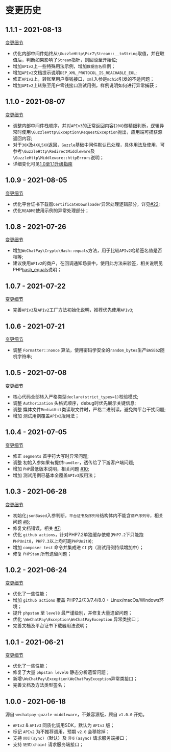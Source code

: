 # 变更历史

## 1.1.1 - 2021-08-13

[变更细节](../../compare/v1.1.0...v1.1.1)

- 优化内部中间件始终从`\GuzzleHttp\Psr7\Stream::__toString`取值，并在取值后，判断如果影响了`Stream`指针，则回滚至开始位;
- 增加`APIv2`上一些特殊用法示例，增加`数据签名`样例；
- 增加`APIv2`文档提示说明`DEP_XML_PROTOCOL_IS_REACHABLE_EOL`;
- 修正`APIv2`上，转账至用户零钱接口，`xml`入参是`mchid`引发的不适问题；
- 增加`APIv2`上转账至用户零钱接口测试用例，样例说明如何进行异常捕获；

## 1.1.0 - 2021-08-07

[变更细节](../../compare/v1.0.9...v1.1.0)

- 调整内部中间件栈顺序，并对`APIv3`的正常返回内容(`20X`)做精细判断，逻辑异常时使用`\GuzzleHttp\Exception\RequestException`抛出，应用端可捕获源返回内容;
- 对于`30X`及`4XX`,`5XX`返回，`Guzzle`基础中间件默认已处理，具体用法及使用，可参考`\GuzzleHttp\RedirectMiddleware`及`\GuzzleHttp\Middleware::httpErrors`说明；
- 详细变化可见[1.0至1.1升级指南](UPGRADING.md)

## 1.0.9 - 2021-08-05

[变更细节](../../compare/v1.0.8...v1.0.9)

- 优化平台证书下载器`CertificateDownloader`异常处理逻辑部分，详见[#22](https://github.com/wechatpay-apiv3/wechatpay-php/issues/22);
- 优化`README`使用示例的异常处理部分；

## 1.0.8 - 2021-07-26

[变更细节](../../compare/v1.0.7...v1.0.8)

- 增加`WeChatPay\Crypto\Hash::equals`方法，用于比较`APIv2`哈希签名值是否相等;
- 建议使用`APIv2`的商户，在回调通知场景中，使用此方法来验签，相关说明见PHP[hash_equals](https://www.php.net/manual/zh/function.hash-equals.php)说明；

## 1.0.7 - 2021-07-22

[变更细节](../../compare/v1.0.6...v1.0.7)

- 完善`APIv3`及`APIv2`工厂方法初始化说明，推荐优先使用`APIv3`;

## 1.0.6 - 2021-07-21

[变更细节](../../compare/v1.0.5...v1.0.6)

- 调整 `Formatter::nonce` 算法，使用密码学安全的`random_bytes`生产`BASE62`随机字符串;

## 1.0.5 - 2021-07-08

[变更细节](../../compare/v1.0.4...v1.0.5)

- 核心代码全部转入严格类型`declare(strict_types=1)`校验模式;
- 调整 `Authorization` 头格式顺序，debug时优先展示关键信息;
- 调整 媒体文件`MediaUtil`类读取文件时，严格二进制读，避免跨平台干扰问题;
- 增加 测试用例覆盖`APIv2`版用法；

## 1.0.4 - 2021-07-05

[变更细节](../../compare/v1.0.3...v1.0.4)

- 修正 `segments` 首字符大写时异常问题;
- 调整 初始入参如果有提供`handler`，透传给了下游客户端问题;
- 增加 `PHP`最低版本说明，相关问题 [#10](https://github.com/wechatpay-apiv3/wechatpay-php/issues/10);
- 增加 测试用例已基本全覆盖`APIv3`版用法；

## 1.0.3 - 2021-06-28

[变更细节](../../compare/v1.0.2...v1.0.3)

- 初始化`jsonBased`入参判断，`平台证书及序列号`结构体内不能含`商户序列号`，相关问题 [#8](https://github.com/wechatpay-apiv3/wechatpay-php/issues/8);
- 修复文档错误，相关 [#7](https://github.com/wechatpay-apiv3/wechatpay-php/issues/7);
- 优化 `github actions`，针对PHP7.2单独缓存依赖(`PHP7.2`下只能跑`PHPUnit8`，`PHP7.3`以上均可跑`PHPUnit9`);
- 增加 `composer test` 命令并集成进 `CI` 内（测试用例持续增加中）；
- 修复 `PHPStan` 所有遗留问题；

## 1.0.2 - 2021-06-24

[变更细节](../../compare/v1.0.1...v1.0.2)

- 优化了一些性能；
- 增加 `github actions` 覆盖 PHP7.2/7.3/7.4/8.0 + Linux/macOs/Windows环境；
- 提升 `phpstan` 至 `level8` 最严谨级别，并修复大量遗留问题；
- 优化 `\WeChatPay\Exception\WeChatPayException` 异常类接口；
- 完善文档及平台证书下载器用法说明；

## 1.0.1 - 2021-06-21

[变更细节](../../compare/v1.0.0...v1.0.1)

- 优化了一些性能；
- 修复了大量 `phpstan level6` 静态分析遗留问题；
- 新增`\WeChatPay\Exception\WeChatPayException`异常类接口；
- 完善文档及方法类型签名；

## 1.0.0 - 2021-06-18

源自 `wechatpay-guzzle-middleware`，不兼容源版，顾自 `v1.0.0` 开始。

- `APIv2` & `APIv3` 同质化调用SDK，默认为 `APIv3` 版；
- 标记 `APIv2` 为不推荐调用，预期 `v2.0` 会移除掉；
- 支持 `同步(sync)`（默认）及 `异步(async)` 请求服务端接口；
- 支持 `链式(chain)` 请求服务端接口；
